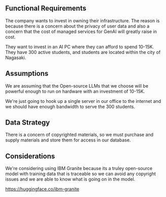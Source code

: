 ## Functional Requirements

The company wants to invest in owning their infrastructure.
The reason is because there is a concern about the privacy of user
data and also a concern that the cost of managed services for GenAI will
greatly raise in cost.

They want to invest in an AI PC where they can afford to spend 10-15K.
They have 300 active students, and students are located within the city 
of Nagasaki.

## Assumptions

We are assuming that the Open-source LLMs that we choose will be powerful
enough to run on hardware with an investment of 10-15K.


We're just going to hook up a single server in our office to the internet
and we should have enough bandwidth to serve the 300 students.

## Data Strategy

There is a concern of copyrighted materials, so we must purchase and supply
materials and store them for access in our database.

## Considerations

We're considering using IBM Granite because its a truley open-source model 
with training data that is traceable so we can avoid any copyright issues
and we are able to know what is going on in the model.

https://huggingface.co/ibm-granite
